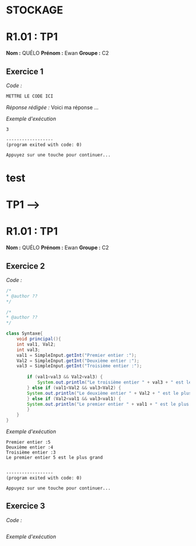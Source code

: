 # STOCKAGE 
# R1.01 : TP1

**Nom :** QUÉLO
**Prénom :** Ewan
**Groupe :** C2

## Exercice 1 
_Code :_
```java
METTRE LE CODE ICI
```

_Réponse rédigée :_
Voici ma réponse ...

_Exemple d'exécution_
```
3

------------------
(program exited with code: 0)

Appuyez sur une touche pour continuer...
```
# test

# TP1 -->
 
# R1.01 : TP1

**Nom :** QUÉLO
**Prénom :** Ewan
**Groupe :** C2

## Exercice 2
_Code :_
```java
/*
* @author ??
*/

/*
* @author ??
*/

class Syntaxe{
	void principal(){
	int val1, Val2;
	int val3;
	val1 = SimpleInput.getInt("Premier entier :");
	Val2 = SimpleInput.getInt("Deuxième entier :");
	val3 = SimpleInput.getInt("Troisième entier :");
	
		if (val1<val3 && Val2<val3) {
			System.out.println("Le troisième entier " + val3 + " est le plus grand");
		} else if (val1<Val2 && val3<Val2) {
		System.out.println("Le deuxième entier " + Val2 + " est le plus grand");
		} else if (Val2<val1 && val3<val1) {
		System.out.println("Le premier entier " + val1 + " est le plus grand");
		}
	}
}

```
_Exemple d'exécution_
```
Premier entier :5
Deuxième entier :4
Troisième entier :3
Le premier entier 5 est le plus grand


------------------
(program exited with code: 0)

Appuyez sur une touche pour continuer...
```

## Exercice 3
_Code :_
```java


```
_Exemple d'exécution_
```

```
